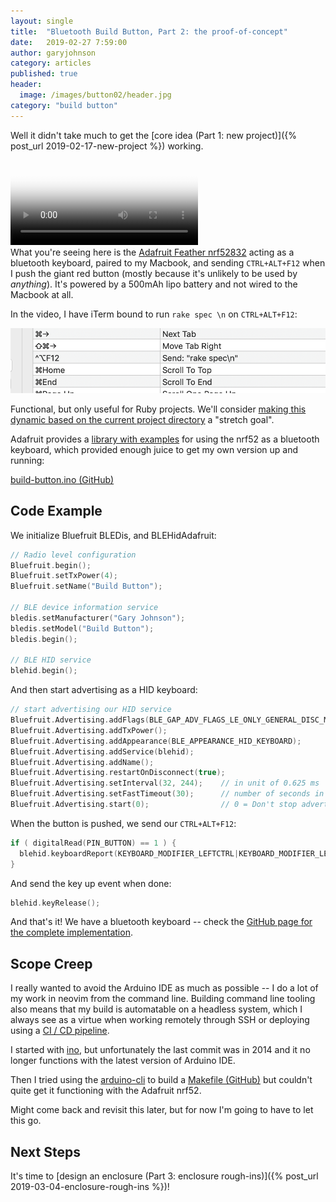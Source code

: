 ```yaml
---
layout: single
title:  "Bluetooth Build Button, Part 2: the proof-of-concept"
date:   2019-02-27 7:59:00
author: garyjohnson
category: articles
published: true
header:
  image: /images/button02/header.jpg
category: "build button"
---
```


Well it didn't take much to get the [core idea (Part 1: new project)]({% post_url 2019-02-17-new-project %}) working.
<br>
<video controls="controls" name="mvp" src="/images/button02/button-mvp.mp4" poster="/images/button02/button-thumbnail.png" preload="auto"></video>
<br>
What you're seeing here is the [Adafruit Feather nrf52832](https://www.adafruit.com/product/3406) acting as a bluetooth keyboard, paired to my Macbook, and sending `CTRL+ALT+F12` when I push the giant red button (mostly because it's unlikely to be used by _anything_). It's powered by a 500mAh lipo battery and not wired to the Macbook at all.

In the video, I have iTerm bound to run `rake spec \n` on `CTRL+ALT+F12`:

![iterm binding](/images/button02/iterm-binding.png)

Functional, but only useful for Ruby projects. We'll consider [making this dynamic based on the current project directory](/articles/new-project/#scope-creep) a "stretch goal".

Adafruit provides a [library with examples](https://github.com/adafruit/Adafruit_nRF52_Arduino/blob/master/libraries/Bluefruit52Lib/examples/Peripheral/hid_keyboard/hid_keyboard.ino) for using the nrf52 as a bluetooth keyboard, which provided enough juice to get my own version up and running: 

[build-button.ino (GitHub)](https://github.com/garyjohnson/build-button/blob/cf1c7cafbe215add65a0cb004e41e90da2040dd3/firmware/build-button/build-button.ino)

## Code Example

We initialize Bluefruit BLEDis, and BLEHidAdafruit:

~~~c
// Radio level configuration
Bluefruit.begin();
Bluefruit.setTxPower(4);
Bluefruit.setName("Build Button");

// BLE device information service
bledis.setManufacturer("Gary Johnson");
bledis.setModel("Build Button");
bledis.begin();

// BLE HID service
blehid.begin();
~~~

And then start advertising as a HID keyboard:

~~~c
// start advertising our HID service
Bluefruit.Advertising.addFlags(BLE_GAP_ADV_FLAGS_LE_ONLY_GENERAL_DISC_MODE);
Bluefruit.Advertising.addTxPower();
Bluefruit.Advertising.addAppearance(BLE_APPEARANCE_HID_KEYBOARD);
Bluefruit.Advertising.addService(blehid);
Bluefruit.Advertising.addName();
Bluefruit.Advertising.restartOnDisconnect(true);
Bluefruit.Advertising.setInterval(32, 244);    // in unit of 0.625 ms
Bluefruit.Advertising.setFastTimeout(30);      // number of seconds in fast mode
Bluefruit.Advertising.start(0);                // 0 = Don't stop advertising after n seconds
~~~

When the button is pushed, we send our `CTRL+ALT+F12`:

~~~c
if ( digitalRead(PIN_BUTTON) == 1 ) {
  blehid.keyboardReport(KEYBOARD_MODIFIER_LEFTCTRL|KEYBOARD_MODIFIER_LEFTALT, HID_KEY_F12);
}
~~~

And send the key up event when done:

~~~c
blehid.keyRelease();
~~~

And that's it! We have a bluetooth keyboard -- check the [GitHub page for the complete implementation](https://github.com/garyjohnson/build-button/blob/cf1c7cafbe215add65a0cb004e41e90da2040dd3/firmware/build-button/build-button.ino).

## Scope Creep

I really wanted to avoid the Arduino IDE as much as possible -- I do a lot of my work in neovim from the command line. Building command line tooling also means that my build is automatable on a headless system, which I always see as a virtue when working remotely through SSH or deploying using a [CI / CD pipeline](https://circleci.com).

I started with [ino](https://github.com/amperka/ino), but unfortunately the last commit was in 2014 and it no longer functions with the latest version of Arduino IDE.

Then I tried using the [arduino-cli](https://github.com/arduino/arduino-cli) to build a [Makefile (GitHub)](https://github.com/garyjohnson/build-button/blob/cf1c7cafbe215add65a0cb004e41e90da2040dd3/firmware/Makefile) but couldn't quite get it functioning with the Adafruit nrf52.

Might come back and revisit this later, but for now I'm going to have to let this go.

## Next Steps

It's time to [design an enclosure (Part 3: enclosure rough-ins)]({% post_url 2019-03-04-enclosure-rough-ins %})!

